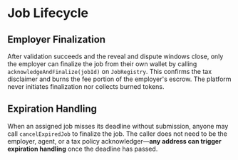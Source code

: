 # Job Lifecycle

## Employer Finalization

After validation succeeds and the reveal and dispute windows close, only the employer can finalize the job from their own wallet by calling `acknowledgeAndFinalize(jobId)` on `JobRegistry`. This confirms the tax disclaimer and burns the fee portion of the employer's escrow. The platform never initiates finalization nor collects burned tokens.

## Expiration Handling

When an assigned job misses its deadline without submission, anyone may call `cancelExpiredJob` to finalize the job. The caller does not need to be the employer, agent, or a tax policy acknowledger—**any address can trigger expiration handling** once the deadline has passed.
